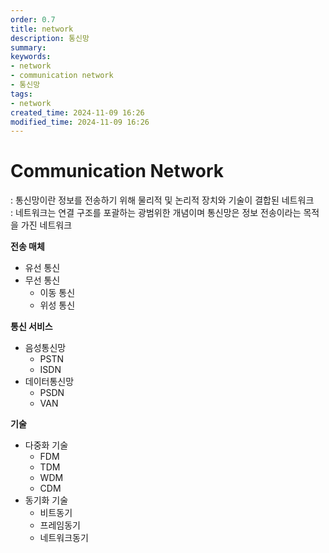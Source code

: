 ```yaml
---
order: 0.7
title: network
description: 통신망
summary:
keywords:
- network
- communication network
- 통신망
tags:
- network
created_time: 2024-11-09 16:26
modified_time: 2024-11-09 16:26
---
```


# Communication Network
: 통신망이란 정보를 전송하기 위해 물리적 및 논리적 장치와 기술이 결합된 네트워크  
: 네트워크는 연결 구조를 포괄하는 광범위한 개념이며 통신망은 정보 전송이라는 목적을 가진 네트워크  

**전송 매체**
- 유선 통신
- 무선 통신
  - 이동 통신
  - 위성 통신

**통신 서비스**
- 음성통신망
  - PSTN
  - ISDN 
- 데이터통신망
  - PSDN
  - VAN

**기술**
- 다중화 기술
  - FDM
  - TDM
  - WDM
  - CDM
- 동기화 기술
  - 비트동기
  - 프레임동기
  - 네트워크동기